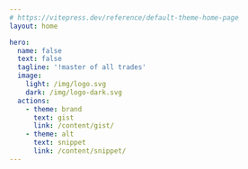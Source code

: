 ```yaml
---
# https://vitepress.dev/reference/default-theme-home-page
layout: home

hero:
  name: false
  text: false
  tagline: '!master of all trades'
  image:
    light: /img/logo.svg
    dark: /img/logo-dark.svg
  actions:
    - theme: brand
      text: gist
      link: /content/gist/
    - theme: alt
      text: snippet
      link: /content/snippet/
---
```


